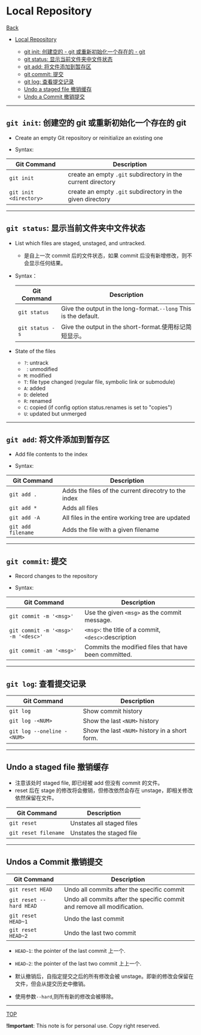 # Local Repository

[Back](./index.md)

- [Local Repository](#local-repository)

  - [git init: 创建空的 - git 或重新初始化一个存在的 - git](#git-init-创建空的-git-或重新初始化一个存在的-git)
  - [git status: 显示当前文件夹中文件状态](#git-status-显示当前文件夹中文件状态)
  - [git add: 将文件添加到暂存区](#git-add-将文件添加到暂存区)
  - [git commit: 提交](#git-commit-提交)
  - [git log: 查看提交记录](#git-log-查看提交记录)
  - [Undo a staged file 撤销缓存](#undo-a-staged-file-撤销缓存)
  - [Undo a Commit 撤销提交](#undos-a-commit-撤销提交)

---

## `git init`: 创建空的 git 或重新初始化一个存在的 git

- Create an empty Git repository or reinitialize an existing one

- Syntax:

| Git Command            | Description                                                  |
| ---------------------- | ------------------------------------------------------------ |
| `git init`             | create an empty `.git` subdirectory in the current directory |
| `git init <directory>` | create an empty `.git` subdirectory in the given directory   |

---

## `git status`: 显示当前文件夹中文件状态

- List which files are staged, unstaged, and untracked.

  - 是自上一次 commit 后的文件状态，如果 commit 后没有新增修改，则不会显示任何结果。

- Syntax：

  | Git Command     | Description                                                      |
  | --------------- | ---------------------------------------------------------------- |
  | `git status`    | Give the output in the long-format.`--long` This is the default. |
  | `git status -s` | Give the output in the short-format.使用标记简短显示。           |

- State of the files
  - `?`: untrack
  - ` `: unmodified
  - `M`: modified
  - `T`: file type changed (regular file, symbolic link or submodule)
  - `A`: added
  - `D`: deleted
  - `R`: renamed
  - `C`: copied (if config option status.renames is set to "copies")
  - `U`: updated but unmerged

---

## `git add`: 将文件添加到暂存区

- Add file contents to the index

- Syntax:

| Git Command        | Description                                          |
| ------------------ | ---------------------------------------------------- |
| `git add .`        | Adds the files of the current direcotry to the index |
| `git add *`        | Adds all files                                       |
| `git add -A`       | All files in the entire working tree are updated     |
| `git add filename` | Adds the file with a given filename                  |

---

## `git commit`: 提交

- Record changes to the repository

- Syntax:

| Git Command                         | Description                                          |
| ----------------------------------- | ---------------------------------------------------- |
| `git commit -m '<msg>' `            | Use the given `<msg>` as the commit message.         |
| `git commit -m '<msg>' -m '<desc>'` | `<msg>`: the title of a commit, `<desc>`:description |
| `git commit -am '<msg>'`            | Commits the modified files that have been committed. |

---

## `git log`: 查看提交记录

| Git Command                | Description                                    |
| -------------------------- | ---------------------------------------------- |
| `git log`                  | Show commit history                            |
| `git log -<NUM>`           | Show the last `<NUM>` history                  |
| `git log --oneline -<NUM>` | Show the last `<NUM>` history in a short form. |

---

## Undo a staged file 撤销缓存

- 注意该处时 staged file, 即已经被 add 但没有 commit 的文件。
- reset 后在 stage 的修改将会撤销，但修改依然会存在 unstage，即相关修改依然保留在文件。

| Git Command          | Description               |
| -------------------- | ------------------------- |
| `git reset`          | Unstates all staged files |
| `git reset filename` | Unstates the staged file  |

---

## Undos a Commit 撤销提交

| Git Command             | Description                                                             |
| ----------------------- | ----------------------------------------------------------------------- |
| `git reset HEAD`        | Undo all commits after the specific commit                              |
| `git reset --hard HEAD` | Undo all commits after the specific commit and remove all modification. |
| `git reset HEAD~1`      | Undo the last commit                                                    |
| `git reset HEAD~2`      | Undo the last two commit                                                |

- `HEAD~1`: the pointer of the last commit 上一个.
- `HEAD~2`: the pointer of the last two commit 上上一个.

- 默认撤销后，自指定提交之后的所有修改会被 unstage。即新的修改会保留在文件，但会从提交历史中撤销。
- 使用参数`--hard`,则所有新的修改会被移除。

---

[TOP](#local-repository)

**!Important**: This note is for personal use. Copy right reserved.
